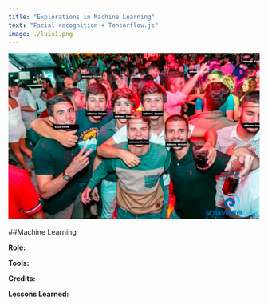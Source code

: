 ```yaml
---
title: "Explorations in Machine Learning"
text: "Facial recognition + Tensorflow.js"
image: ./luis1.png
---
```


![Hero](./luis1.png)

##Machine Learning

**Role:**

**Tools:**

**Credits:**

**Lessons Learned:**
